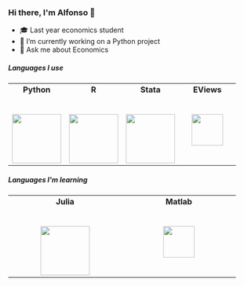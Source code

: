 ### Hi there, I'm Alfonso 👋

- 🎓 Last year economics student
- 🔭 I’m currently working on a Python project
- 💬 Ask me about Economics

##### Languages I use

<table>
  <tbody>
    <tr valign="top">
      <td width="25%" align="center">
	      <span><strong>Python</strong></span><br><br><br>
        <img height="100px" src="https://upload.wikimedia.org/wikipedia/commons/thumb/c/c3/Python-logo-notext.svg/1200px-Python-logo-notext.svg.png">
      </td>
      <td width="25%" align="center">
	      <span><strong>R</strong></span><br><br><br>
        <img height="100px" src="https://upload.wikimedia.org/wikipedia/commons/thumb/1/1b/R_logo.svg/1086px-R_logo.svg.png" >
      </td>
      <td width="25%" align="center">
        <span><strong>Stata</strong></span><br><br><br>
        <img height="100px" src="https://upload.wikimedia.org/wikipedia/commons/7/79/Stata_logo_med_blue.png">
      </td>
      <td width="25%" align="center">
        <span><strong>EViews</strong></span><br><br><br>
        <img height="64px" src="https://upload.wikimedia.org/wikipedia/en/thumb/3/37/EViews_logo.svg/1920px-EViews_logo.svg.png">
      </td>
     </tr>
  </tbody>
</table>

##### Languages I'm learning 

<table>
  <tbody>
    <tr valign="top">
      <td width="25%" align="center">
	      <span><strong>Julia</strong></span><br><br><br>
        <img height="100px" src="https://upload.wikimedia.org/wikipedia/commons/thumb/1/1f/Julia_Programming_Language_Logo.svg/1920px-Julia_Programming_Language_Logo.svg.png">
      </td>
      <td width="25%" align="center">
	      <span><strong>Matlab</strong></span><br><br><br>
        <img height="64px" src="https://upload.wikimedia.org/wikipedia/commons/2/21/Matlab_Logo.png?20170128174110">
     </tr>
  </tbody>
</table>
